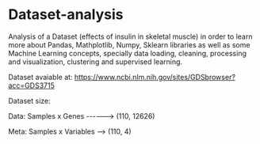 # Dataset-analysis
Analysis of a Dataset (effects of insulin in skeletal muscle) in order to learn more about Pandas, Mathplotlib, Numpy, Sklearn libraries as well as some Machine Learning concepts, specially data loading, cleaning, processing and visualization, clustering and supervised learning.


Dataset avaiable at: 
https://www.ncbi.nlm.nih.gov/sites/GDSbrowser?acc=GDS3715


Dataset size:

Data:   Samples x Genes ------> (110, 12626)

Meta:   Samples x Variables --> (110, 4)
